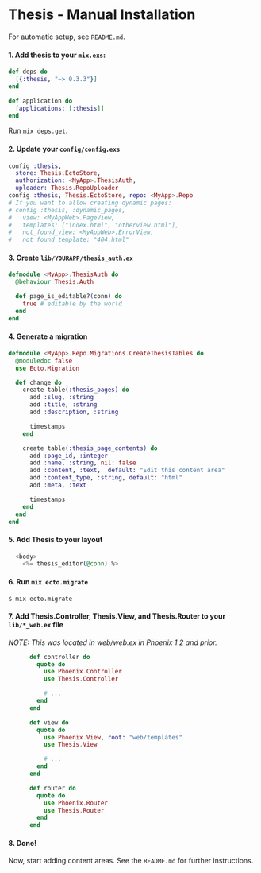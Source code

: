 # Thesis - Manual Installation

For automatic setup, see `README.md`.

#### 1. Add thesis to your `mix.exs`:

```elixir
def deps do
  [{:thesis, "~> 0.3.3"}]
end

def application do
  [applications: [:thesis]]
end
```

Run `mix deps.get`.

#### 2. Update your `config/config.exs`

```elixir
config :thesis,
  store: Thesis.EctoStore,
  authorization: <MyApp>.ThesisAuth,
  uploader: Thesis.RepoUploader
config :thesis, Thesis.EctoStore, repo: <MyApp>.Repo
# If you want to allow creating dynamic pages:
# config :thesis, :dynamic_pages,
#   view: <MyAppWeb>.PageView,
#   templates: ["index.html", "otherview.html"],
#   not_found_view: <MyAppWeb>.ErrorView,
#   not_found_template: "404.html"
```

#### 3. Create `lib/YOURAPP/thesis_auth.ex`

```elixir
defmodule <MyApp>.ThesisAuth do
  @behaviour Thesis.Auth

  def page_is_editable?(conn) do
    true # editable by the world
  end
end
```

#### 4. Generate a migration

```elixir
defmodule <MyApp>.Repo.Migrations.CreateThesisTables do
  @moduledoc false
  use Ecto.Migration

  def change do
    create table(:thesis_pages) do
      add :slug, :string
      add :title, :string
      add :description, :string

      timestamps
    end

    create table(:thesis_page_contents) do
      add :page_id, :integer
      add :name, :string, nil: false
      add :content, :text,  default: "Edit this content area"
      add :content_type, :string, default: "html"
      add :meta, :text

      timestamps
    end
  end
end
```

#### 5. Add Thesis to your layout

```eex
  <body>
    <%= thesis_editor(@conn) %>
```

#### 6. Run `mix ecto.migrate`

```
$ mix ecto.migrate
```

#### 7. Add Thesis.Controller, Thesis.View, and Thesis.Router to your `lib/*_web.ex` file

_NOTE: This was located in web/web.ex in Phoenix 1.2 and prior._

```elixir
      def controller do
        quote do
          use Phoenix.Controller
          use Thesis.Controller

          # ...
        end
      end

      def view do
        quote do
          use Phoenix.View, root: "web/templates"
          use Thesis.View

          # ...
        end
      end

      def router do
        quote do
          use Phoenix.Router
          use Thesis.Router
        end
      end
```

#### 8. Done!

Now, start adding content areas. See the `README.md` for further instructions.
